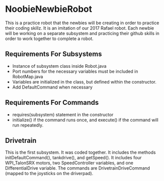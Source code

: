 # NoobieNewbieRobot

This is a practice robot that the newbies will be creating in order to practice their coding skillz. It is an imitation of our 2017 Rafael robot. Each newbie will be working on a separate subsystem and practicing their github skills in order to work together to complete a robot.

## Requirements For Subsystems

- Instance of subsystem class inside Robot.java
- Port numbers for the necessary variables must be included in RobotMap.java
- Variables are initialized in the class, but defined within the constructor.
- Add DefaultCommand when necessary

## Requirements For Commands

- requires(subsystem) statement in the constructor
- initialize() if the command runs once, and execute() if the command will run repeatedly.

## Drivetrain

This is the first subsystem. It was coded together. It includes the methods initDefaultCommand(), tankdrive(), and getSpeed(). It includes four WPI_TalonSRX motors, two SpeedController variables, and one DifferentialDrive variable. The commands are DrivetrainDriveCommand (mapped to the joysticks on the driverpad).
